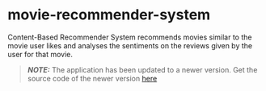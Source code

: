 # movie-recommender-system
Content-Based Recommender System recommends movies similar to the movie user likes and analyses the sentiments on the reviews given by the user for that movie.

> **_NOTE:_**  The application has been updated to a newer version. Get the source code of the newer version [here](https://github.com/Sumitsah0/movie-recommender-system)
